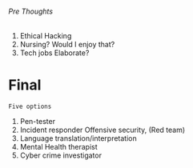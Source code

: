 ###### Pre Thoughts
1. Ethical Hacking
2. Nursing?
	Would I enjoy that?
3. Tech jobs
	Elaborate?
# Final
	Five options
1. Pen-tester
2. Incident responder
	Offensive security, (Red team)
3. Language translation/interpretation
4. Mental Health therapist
5. Cyber crime investigator